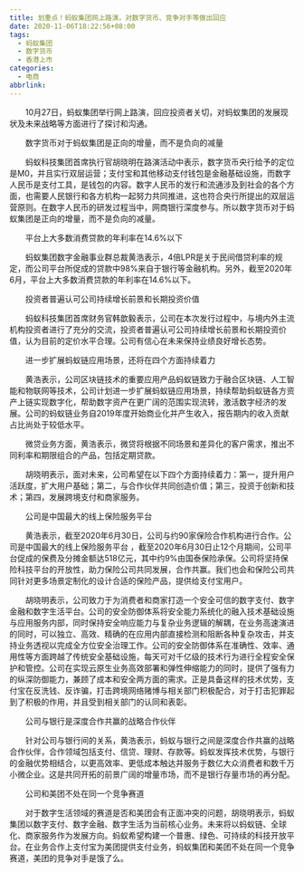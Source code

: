 ```yaml
---
title: 划重点！蚂蚁集团网上路演，对数字货币、竞争对手等做出回应
date: 2020-11-06T18:22:56+08:00
tags:
  - 蚂蚁集团
  - 数字货币
  - 香港上市
categories:
  - 电商
abbrlink:
---
```


　　10月27日，蚂蚁集团举行网上路演，回应投资者关切，对蚂蚁集团的发展现状及未来战略等方面进行了探讨和沟通。

　　数字货币对于蚂蚁集团是正向的增量，而不是负向的减量

　　蚂蚁科技集团首席执行官胡晓明在路演活动中表示，数字货币央行给予的定位是M0，并且实行双层运营；支付宝和其他移动支付钱包是金融基础设施，而数字人民币是支付工具，是钱包的内容。数字人民币的发行和流通涉及到社会的各个方面，也需要人民银行和各方机构一起努力共同推进，这也符合央行所提出的双层运营原则。在数字人民币的研发过程当中，网商银行深度参与。所以数字货币对于蚂蚁集团是正向的增量，而不是负向的减量。

　　平台上大多数消费贷款的年利率在14.6%以下

　　蚂蚁集团数字金融事业群总裁黄浩表示，4倍LPR是关于民间借贷利率的规定，而公司平台所促成的贷款中98%来自于银行等金融机构。另外，截至2020年6月，平台上大多数消费贷款的年利率在14.6%以下。

　　投资者普遍认可公司持续增长前景和长期投资价值

　　蚂蚁科技集团首席财务官韩歆毅表示，公司在本次发行过程中，与境内外主流机构投资者进行了充分的交流，投资者普遍认可公司持续增长前景和长期投资价值，认为目前的定价水平合理。公司有信心在未来保持业绩良好增长态势。

　　进一步扩展蚂蚁链应用场景，还将在四个方面持续着力

　　黄浩表示，公司区块链技术的重要应用产品蚂蚁链致力于融合区块链、人工智能和物联网等技术，公司计划进一步扩展蚂蚁链应用场景，持续帮助蚂蚁链各方资产上链实现数字化，帮助数字资产在更广阔的范围实现流转，激活数字经济的发展。公司的蚂蚁链业务自2019年度开始商业化并产生收入，报告期内的收入贡献占比尚处于较低水平。

　　微贷业务方面，黄浩表示，微贷将根据不同场景和差异化的客户需求，推出不同利率和期限组合的产品，包括定期贷款。

　　胡晓明表示，面对未来，公司希望在以下四个方面持续着力：第一，提升用户活跃度，扩大用户基础；第二，与合作伙伴共同创造价值；第三，投资于创新和技术；第四，发展跨境支付和商家服务。

　　公司是中国最大的线上保险服务平台

　　黄浩表示，截至2020年6月30日，公司与约90家保险合作机构进行合作。公司是中国最大的线上保险服务平台 ，截至2020年6月30日止12个月期间，公司平台促成的保费及分摊金额达518亿元，其中约9%由国泰保险承保。公司将坚持保险科技平台的开放性，助力保险公司共同发展，合作共赢。我们也会和保险公司共同针对更多场景定制化的设计合适的保险产品，提供给支付宝用户。

　　胡晓明表示，公司致力于为消费者和商家打造一个安全可信的数字支付、数字金融和数字生活平台。公司的安全防御体系将安全能力系统化的融入技术基础设施与应用服务内部，同时保持安全响应能力与复杂业务逻辑的解耦，在业务高速演进的同时，可以独立、高效、精确的在应用内部直接检测和阻断各种复杂攻击，并支持业务透视以完成全方位安全治理工作。公司的安全防御体系在准确性、效率、通用性等方面跨越了传统安全基础设施，每天可对千亿级的技术行为进行全程安全保护和管控。公司在实现云原生业务高效部署和弹性伸缩能力的同时，提供了强有力的纵深防御能力，兼顾了成本和安全两方面的需求。正是具备这样的技术优势，支付宝在反洗钱、反诈骗，打击跨境网络赌博与相关部门积极配合，对于打击犯罪起到了积极的作用，并且受到相关部门的认同和表彰。

　　公司与银行是深度合作共赢的战略合作伙伴

　　针对公司与银行间的关系，黄浩表示，蚂蚁与银行之间是深度合作共赢的战略合作伙伴，合作领域包括支付、信贷、理财、存款等。蚂蚁发挥技术优势，与银行的金融优势相结合，以更高效率、更低成本触达并服务于数亿大众消费者和数千万小微企业。这是共同开拓的前景广阔的增量市场，而不是银行存量市场的再分配。

　　公司和美团不处在同一个竞争赛道

　　对于数字生活领域的赛道是否和美团会有正面冲突的问题，胡晓明表示，蚂蚁集团以数字支付、数字金融、数字生活为当前核心业务。未来将以蚂蚁链、全球化、商家服务作为发展方向。蚂蚁希望构建一个普惠、绿色、可持续的科技开放平台。在业务合作上支付宝为美团提供支付业务，蚂蚁集团和美团不处在同一个竞争赛道，美团的竞争对手是饿了么。